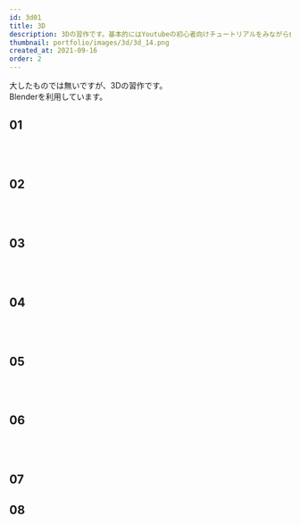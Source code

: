 ```yaml
---
id: 3d01
title: 3D
description: 3Dの習作です。基本的にはYoutubeの初心者向けチュートリアルをみながら作っています。
thumbnail: portfolio/images/3d/3d_14.png
created_at: 2021-09-16
order: 2
---
```


大したものでは無いですが、3Dの習作です。  
Blenderを利用しています。

## 01
<dynamic-image path="portfolio/images/3d/3d_14.png" alt="3Dイメージ" ></dynamic-image>
<br>
<br>


## 02
<dynamic-image path="portfolio/images/3d/3d_01.png" alt="3Dイメージ" ></dynamic-image>
<br>
<br>
## 03
<dynamic-image path="portfolio/images/3d/3d_02.jpg" alt="3Dイメージ" ></dynamic-image>
<dynamic-image path="portfolio/images/3d/3d_03.jpg" alt="3Dイメージ" ></dynamic-image>
<br>
<br>
## 04
<dynamic-image path="portfolio/images/3d/3d_05.png" alt="3Dイメージ" ></dynamic-image>
<dynamic-image path="portfolio/images/3d/3d_06.png" alt="3Dイメージ" ></dynamic-image>
<br>
<br>
## 05
<dynamic-image path="portfolio/images/3d/3d_13.jpg" alt="3Dイメージ" ></dynamic-image>
<dynamic-image path="portfolio/images/3d/3d_07.jpg" alt="3Dイメージ" ></dynamic-image>
<dynamic-image path="portfolio/images/3d/3d_08.jpg" alt="3Dイメージ" ></dynamic-image>
<br>
<br>
## 06
<dynamic-image path="portfolio/images/3d/3d_10.jpg" alt="3Dイメージ" ></dynamic-image>
<br>
<br>
## 07
<dynamic-image path="portfolio/images/3d/3d_11.jpg" alt="3Dイメージ" ></dynamic-image>
<dynamic-image path="portfolio/images/3d/3d_12.jpg" alt="3Dイメージ" ></dynamic-image>

## 08
<dynamic-image path="portfolio/images/3d/3d_15.png" alt="3Dイメージ" ></dynamic-image>
<br>
<br>
